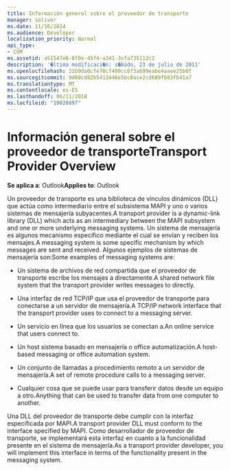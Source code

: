 ```yaml
---
title: Información general sobre el proveedor de transporte
manager: soliver
ms.date: 11/16/2014
ms.audience: Developer
localization_priority: Normal
api_type:
- COM
ms.assetid: a51547e6-8f0e-45f4-a341-3cfa735112c2
description: '�ltima modificaci�n: s�bado, 23 de julio de 2011'
ms.openlocfilehash: 22b9da0cfe70cf499cc6f3a699eabe4aaee25b0f
ms.sourcegitcommit: 9d60cd82b5413446e5bc8ace2cd689f683fb41a7
ms.translationtype: MT
ms.contentlocale: es-ES
ms.lasthandoff: 06/11/2018
ms.locfileid: "19820897"
---
```

# <a name="transport-provider-overview"></a><span data-ttu-id="39b7a-103">Información general sobre el proveedor de transporte</span><span class="sxs-lookup"><span data-stu-id="39b7a-103">Transport Provider Overview</span></span>

  
  
<span data-ttu-id="39b7a-104">**Se aplica a**: Outlook</span><span class="sxs-lookup"><span data-stu-id="39b7a-104">**Applies to**: Outlook</span></span> 
  
<span data-ttu-id="39b7a-105">Un proveedor de transporte es una biblioteca de vínculos dinámicos (DLL) que actúa como intermediario entre el subsistema MAPI y uno o varios sistemas de mensajería subyacentes.</span><span class="sxs-lookup"><span data-stu-id="39b7a-105">A transport provider is a dynamic-link library (DLL) which acts as an intermediary between the MAPI subsystem and one or more underlying messaging systems.</span></span> <span data-ttu-id="39b7a-106">Un sistema de mensajería es algunos mecanismo específico mediante el cual se envían y reciben los mensajes.</span><span class="sxs-lookup"><span data-stu-id="39b7a-106">A messaging system is some specific mechanism by which messages are sent and received.</span></span> <span data-ttu-id="39b7a-107">Algunos ejemplos de sistemas de mensajería son:</span><span class="sxs-lookup"><span data-stu-id="39b7a-107">Some examples of messaging systems are:</span></span>
  
- <span data-ttu-id="39b7a-108">Un sistema de archivos de red compartida que el proveedor de transporte escribe los mensajes a directamente.</span><span class="sxs-lookup"><span data-stu-id="39b7a-108">A shared network file system that the transport provider writes messages to directly.</span></span>
    
- <span data-ttu-id="39b7a-109">Una interfaz de red TCP/IP que usa el proveedor de transporte para conectarse a un servidor de mensajería.</span><span class="sxs-lookup"><span data-stu-id="39b7a-109">A TCP/IP network interface that the transport provider uses to connect to a messaging server.</span></span>
    
- <span data-ttu-id="39b7a-110">Un servicio en línea que los usuarios se conectan a.</span><span class="sxs-lookup"><span data-stu-id="39b7a-110">An online service that users connect to.</span></span>
    
- <span data-ttu-id="39b7a-111">Un host sistema basado en mensajería o office automatización.</span><span class="sxs-lookup"><span data-stu-id="39b7a-111">A host-based messaging or office automation system.</span></span>
    
- <span data-ttu-id="39b7a-112">Un conjunto de llamadas a procedimiento remoto a un servidor de mensajería.</span><span class="sxs-lookup"><span data-stu-id="39b7a-112">A set of remote procedure calls to a messaging server.</span></span>
    
- <span data-ttu-id="39b7a-113">Cualquier cosa que se puede usar para transferir datos desde un equipo a otro.</span><span class="sxs-lookup"><span data-stu-id="39b7a-113">Anything that can be used to transfer data from one computer to another.</span></span>
    
<span data-ttu-id="39b7a-114">Una DLL del proveedor de transporte debe cumplir con la interfaz especificada por MAPI.</span><span class="sxs-lookup"><span data-stu-id="39b7a-114">A transport provider DLL must conform to the interface specified by MAPI.</span></span> <span data-ttu-id="39b7a-115">Como desarrollador de proveedor de transporte, se implementará esta interfaz en cuanto a la funcionalidad presente en el sistema de mensajería.</span><span class="sxs-lookup"><span data-stu-id="39b7a-115">As a transport provider developer, you will implement this interface in terms of the functionality present in the messaging system.</span></span>
  

